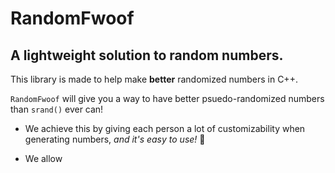 # RandomFwoof
## A lightweight solution to random numbers.

This library is made to help make **better** randomized numbers in C++.

`RandomFwoof` will give you a way to have better psuedo-randomized numbers than `srand()` ever can! 

- We achieve this by giving each person a lot of customizability when generating numbers, *and it's easy to use!* 🎉


- We allow 